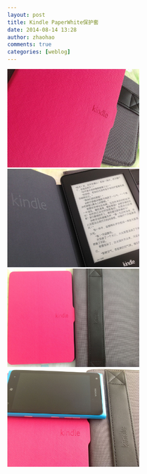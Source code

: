 ```yaml
---
layout: post
title: Kindle PaperWhite保护套
date: 2014-08-14 13:28
author: zhaohao
comments: true
categories: [weblog]
---
```

<a href="/Resource/20140814_051111028_iOS.jpg"><img src="/Resource/20140814_051111028_iOS.jpg" alt="20140814_051111028_iOS" width="300" height="224" /></a><a href="/Resource/20140814_051158959_iOS.jpg"><img src="/Resource/20140814_051158959_iOS.jpg" alt="20140814_051158959_iOS" width="300" height="224" /></a><a href="/Resource/20140814_051304125_iOS.jpg"><img src="/Resource/20140814_051304125_iOS.jpg" alt="20140814_051304125_iOS" width="300" height="224" /></a><a href="/Resource/20140814_051525777_iOS.jpg"><img src="/Resource/20140814_051525777_iOS.jpg" alt="20140814_051525777_iOS" width="300" height="224" /></a>
